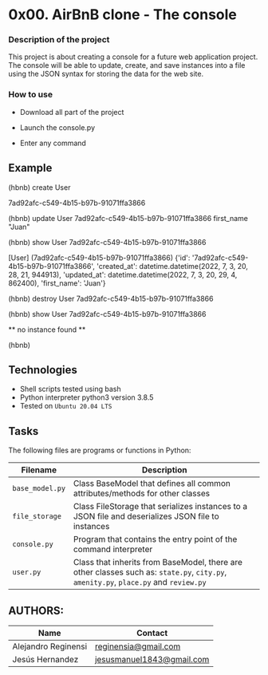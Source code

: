 # 0x00. AirBnB clone - The console

### Description of the project

This project is about creating a console for a future web application project. The console will be able to update, create, and save instances into a file using the JSON syntax for storing the data for the web site.

### How to use
* Download all part of the project

* Launch the console.py

* Enter any command

## Example
(hbnb) create User 

7ad92afc-c549-4b15-b97b-91071ffa3866 

(hbnb) update User 7ad92afc-c549-4b15-b97b-91071ffa3866 first_name "Juan" 

(hbnb) show User 7ad92afc-c549-4b15-b97b-91071ffa3866 

[User] (7ad92afc-c549-4b15-b97b-91071ffa3866) {'id': '7ad92afc-c549-4b15-b97b-91071ffa3866', 'created_at': datetime.datetime(2022, 7, 3, 20, 28, 21, 944913), 'updated_at': datetime.datetime(2022, 7, 3, 20, 29, 4, 862400), 'first_name': 'Juan'} 

(hbnb) destroy User 7ad92afc-c549-4b15-b97b-91071ffa3866 

(hbnb) show User 7ad92afc-c549-4b15-b97b-91071ffa3866 

** no instance found ** 

(hbnb) 

## Technologies
* Shell scripts tested using bash
* Python interpreter python3 version 3.8.5
* Tested on `Ubuntu 20.04 LTS`

## Tasks
The following files are programs or functions in Python:

| Filename | Description |
| -------- | ----------- |
| `base_model.py` | Class BaseModel that defines all common attributes/methods for other classes |
| `file_storage` | Class FileStorage that serializes instances to a JSON file and deserializes JSON file to instances |
| `console.py` | Program that contains the entry point of the command interpreter |
| `user.py` | Class that inherits from BaseModel, there are other classes such as: `state.py`, `city.py`, `amenity.py`, `place.py` and `review.py` |

## AUTHORS:

| Name | Contact |
| ---- | ------- |
| Alejandro Reginensi | reginensia@gmail.com |
| Jesús Hernandez | jesusmanuel1843@gmail.com |
